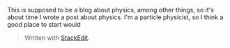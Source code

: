 This is supposed to be a blog about physics, among other things, so it's about time I wrote a post about physics. I'm a particle physicist, so I think a good place to start would 


> Written with [StackEdit](https://stackedit.io/).
<!--stackedit_data:
eyJoaXN0b3J5IjpbLTI3ODU2MzcwMSw2MTU5OTYwMjldfQ==
-->